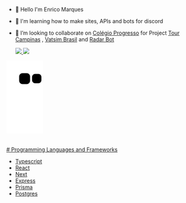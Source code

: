 - 👋 Hello I'm Enrico Marques
- 👀 I'm learning how to make sites, APIs and bots for discord
- 💞️ I’m looking to collaborate on [Colégio Progresso](https://www.colegioprogresso.com.br) for Project [Tour Campinas](https://tourcampinas.com.br) , [Vatsim Brasil](https://vatsim.com.br/) and [Radar Bot](https://radarbot.xyz)


  <div>
  <a href="https://github.com/Enrico1108">
  <img height="180em" src="https://github-readme-stats.vercel.app/api?username=Enrico1108&show_icons=true&theme=dracula&include_all_commits=true&count_private=true"/>
  <img height="180em" src="https://github-readme-stats.vercel.app/api/top-langs/?username=Enrico1108&layout=compact&langs_count=16&theme=dracula"/>
<div>

![Snake animation](https://github.com/Enrico1108/Enrico1108/blob/output/github-contribution-grid-snake.svg)
  
 <br>
# Programming Languages and Frameworks

- Typescript
- React
- Next
- Express
- Prisma
- Postgres 
